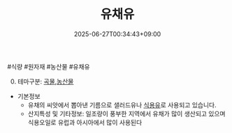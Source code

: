 ﻿---
title: "유채유"
date: 2025-06-27T00:34:43+09:00
lastmod: 2025-06-27T00:34:43+09:00
type: docs
sidebar:
  open: true
weight: 24
---
<div style="display:none">
  <meta property="article:published_time" content="2025-06-26T15:34:43Z" />
  <meta property="article:modified_time" content="2025-06-26T15:34:43Z" />
</div>
#식량 #원자재 #농산물 #유채유 

0. 테마구분: [곡물](/industry-study/곡물/),[농산물](/industry-study/농산물/)

- 기본정보
	- 유채의 씨앗에서 뽑아낸 기름으로 샐러드유나 [식용유](/industry-study/식용유/)로 사용되고 있습니다.
	- 산지특성 및 기타정보: 일조량이 풍부한 지역에서 유채가 많이 생산되고 있으며 식용오일로 유럽과 아시아에서 많이 사용된다
